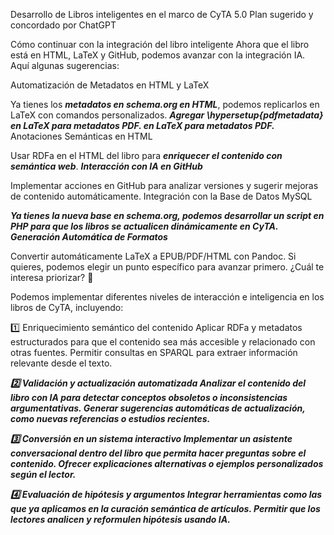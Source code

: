 Desarrollo de Libros inteligentes en el marco de CyTA 5.0
Plan sugerido y concordado por ChatGPT

Cómo continuar con la integración del libro inteligente
Ahora que el libro está en HTML, LaTeX y GitHub, podemos avanzar con la integración IA. Aquí algunas sugerencias:

Automatización de Metadatos en HTML y LaTeX

Ya tienes los ***metadatos en schema.org en HTML***, podemos replicarlos en LaTeX con comandos personalizados.
***Agregar \hypersetup{pdfmetadata} en LaTeX para metadatos PDF. en LaTeX para metadatos PDF.***
Anotaciones Semánticas en HTML

Usar RDFa en el HTML del libro para ***enriquecer el contenido con semántica web***.
***Interacción con IA en GitHub***

Implementar acciones en GitHub para analizar versiones y sugerir mejoras de contenido automáticamente.
Integración con la Base de Datos MySQL

***Ya tienes la nueva base en schema.org, podemos desarrollar un script en PHP para que los libros se actualicen dinámicamente en CyTA.
Generación Automática de Formatos***

Convertir automáticamente LaTeX a EPUB/PDF/HTML con Pandoc.
Si quieres, podemos elegir un punto específico para avanzar primero. ¿Cuál te interesa priorizar? 🚀

Podemos implementar diferentes niveles de interacción e inteligencia en los libros de CyTA, incluyendo:

1️⃣ Enriquecimiento semántico del contenido
Aplicar RDFa y metadatos estructurados para que el contenido sea más accesible y relacionado con otras fuentes.
Permitir consultas en SPARQL para extraer información relevante desde el texto. 

***2️⃣ Validación y actualización automatizada
Analizar el contenido del libro con IA para detectar conceptos obsoletos o inconsistencias argumentativas.
Generar sugerencias automáticas de actualización, como nuevas referencias o estudios recientes.***

***3️⃣ Conversión en un sistema interactivo
Implementar un asistente conversacional dentro del libro que permita hacer preguntas sobre el contenido.
Ofrecer explicaciones alternativas o ejemplos personalizados según el lector.***

***4️⃣ Evaluación de hipótesis y argumentos
Integrar herramientas como las que ya aplicamos en la curación semántica de artículos.
Permitir que los lectores analicen y reformulen hipótesis usando IA.***
